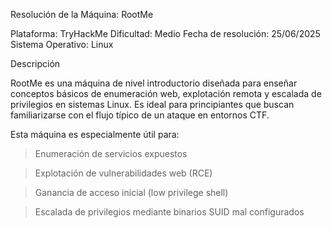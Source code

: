 Resolución de la Máquina: RootMe

Plataforma: TryHackMe
Dificultad: Medio
Fecha de resolución: 25/06/2025
Sistema Operativo: Linux

Descripción

RootMe es una máquina de nivel introductorio diseñada para enseñar conceptos básicos de enumeración web,
explotación remota y escalada de privilegios en sistemas Linux. Es ideal para principiantes que buscan familiarizarse con el flujo típico de un ataque en entornos CTF.

Esta máquina es especialmente útil para:

> Enumeración de servicios expuestos

> Explotación de vulnerabilidades web (RCE)

> Ganancia de acceso inicial (low privilege shell)

> Escalada de privilegios mediante binarios SUID mal configurados
